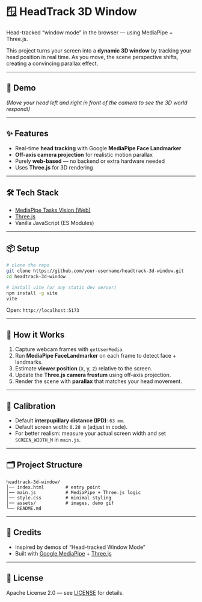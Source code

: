 # 🪟 HeadTrack 3D Window

Head-tracked “window mode” in the browser — using MediaPipe + Three.js.

This project turns your screen into a **dynamic 3D window** by tracking your head position in real time. As you move, the scene perspective shifts, creating a convincing parallax effect.

---

## 🚀 Demo

*(Move your head left and right in front of the camera to see the 3D world respond!)*

---

## ✨ Features

* Real-time **head tracking** with Google **MediaPipe Face Landmarker**
* **Off-axis camera projection** for realistic motion parallax
* Purely **web-based** — no backend or extra hardware needed
* Uses **Three.js** for 3D rendering

---

## 🛠️ Tech Stack

* [MediaPipe Tasks Vision (Web)](https://ai.google.dev/edge/mediapipe/solutions/vision/face_landmarker/web_js)
* [Three.js](https://threejs.org/)
* Vanilla JavaScript (ES Modules)

---

## 📦 Setup

```bash
# clone the repo
git clone https://github.com/your-username/headtrack-3d-window.git
cd headtrack-3d-window

# install vite (or any static dev server)
npm install -g vite
vite
```

Open: `http://localhost:5173`

---

## 📄 How it Works

1. Capture webcam frames with `getUserMedia`.
2. Run **MediaPipe FaceLandmarker** on each frame to detect face + landmarks.
3. Estimate **viewer position** (x, y, z) relative to the screen.
4. Update the **Three.js camera frustum** using off-axis projection.
5. Render the scene with **parallax** that matches your head movement.

---

## 🔧 Calibration

* Default **interpupillary distance (IPD)**: `63 mm`.
* Default screen width: `0.28 m` (adjust in code).
* For better realism: measure your actual screen width and set `SCREEN_WIDTH_M` in `main.js`.

---

## 🗂️ Project Structure

```
headtrack-3d-window/
│── index.html        # entry point
│── main.js           # MediaPipe + Three.js logic
│── style.css         # minimal styling
│── assets/           # images, demo gif
└── README.md
```

---

## 🙌 Credits

* Inspired by demos of “Head-tracked Window Mode”
* Built with [Google MediaPipe](https://ai.google.dev/edge/mediapipe/solutions/guide) + [Three.js](https://threejs.org/)

---

## 📜 License

Apache License 2.0 — see [LICENSE](LICENSE) for details.
